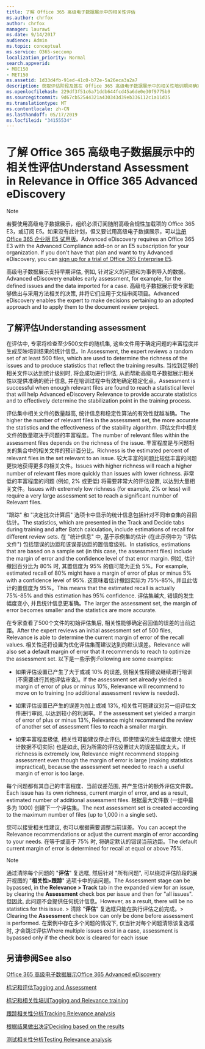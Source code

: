 ```yaml
---
title: 了解 Office 365 高级电子数据展示中的相关性评估
ms.author: chrfox
author: chrfox
manager: laurawi
ms.date: 9/14/2017
audience: Admin
ms.topic: conceptual
ms.service: O365-seccomp
localization_priority: Normal
search.appverid:
- MOE150
- MET150
ms.assetid: 1d33d4fb-91ed-41c0-b72e-5a26eca3a2a7
description: 获取评估阶段及其在 Office 365 高级电子数据展示中的相关性培训期间确定问题丰富程度的角色的概述。
ms.openlocfilehash: 229df3f51c6a71ddb644fcd45a6de0e30f9775b9
ms.sourcegitcommit: 9d67cb52544321a430343d39eb336112c1a11d35
ms.translationtype: MT
ms.contentlocale: zh-CN
ms.lasthandoff: 05/17/2019
ms.locfileid: "34155534"
---
```

# <a name="understand-assessment-in-relevance-in-office-365-advanced-ediscovery"></a><span data-ttu-id="c261f-103">了解 Office 365 高级电子数据展示中的相关性评估</span><span class="sxs-lookup"><span data-stu-id="c261f-103">Understand Assessment in Relevance in Office 365 Advanced eDiscovery</span></span>

> [!NOTE]
> <span data-ttu-id="c261f-p101">若要使用高级电子数据展示，组织必须订阅随附高级合规性加载项的 Office 365 E3，或订阅 E5。如果没有此计划，但又要试用高级电子数据展示，可以[注册 Office 365 企业版 E5 试用版](https://go.microsoft.com/fwlink/p/?LinkID=698279)。</span><span class="sxs-lookup"><span data-stu-id="c261f-p101">Advanced eDiscovery requires an Office 365 E3 with the Advanced Compliance add-on or an E5 subscription for your organization. If you don't have that plan and want to try Advanced eDiscovery, you can [sign up for a trial of Office 365 Enterprise E5](https://go.microsoft.com/fwlink/p/?LinkID=698279).</span></span> 
  
<span data-ttu-id="c261f-106">高级电子数据展示支持早期评估, 例如, 针对定义的问题和为事例导入的数据。</span><span class="sxs-lookup"><span data-stu-id="c261f-106">Advanced eDiscovery enables early assessment, for example, for the defined issues and the data imported for a case.</span></span> <span data-ttu-id="c261f-107">高级电子数据展示使专家能够做出与采用方法相关的决策, 并将它们应用于文档审阅项目。</span><span class="sxs-lookup"><span data-stu-id="c261f-107">Advanced eDiscovery enables the expert to make decisions pertaining to an adopted approach and to apply them to the document review project.</span></span>
  
## <a name="understanding-assessment"></a><span data-ttu-id="c261f-108">了解评估</span><span class="sxs-lookup"><span data-stu-id="c261f-108">Understanding assessment</span></span>

<span data-ttu-id="c261f-109">在评估中, 专家将检查至少500文件的随机集, 这些文件用于确定问题的丰富程度并生成反映培训结果的统计信息。</span><span class="sxs-lookup"><span data-stu-id="c261f-109">In Assessment, the expert reviews a random set of at least 500 files, which are used to determine the richness of the issues and to produce statistics that reflect the training results.</span></span> <span data-ttu-id="c261f-110">当找到足够的相关文件以达到统计级别时, 将会成功进行评估, 从而帮助高级电子数据展示相关性以提供准确的统计信息, 并在培训过程中有效地确定稳定化点。</span><span class="sxs-lookup"><span data-stu-id="c261f-110">Assessment is successful when enough relevant files are found to reach a statistical level that will help Advanced eDiscovery Relevance to provide accurate statistics and to effectively determine the stabilization point in the training process.</span></span> 
  
<span data-ttu-id="c261f-111">评估集中相关文件的数量越高, 统计信息和稳定性算法的有效性就越准确。</span><span class="sxs-lookup"><span data-stu-id="c261f-111">The higher the number of relevant files in the assessment set, the more accurate the statistics and the effectiveness of the stability algorithm.</span></span> <span data-ttu-id="c261f-112">评估文件中相关文件的数量取决于问题的丰富程度。</span><span class="sxs-lookup"><span data-stu-id="c261f-112">The number of relevant files within the assessment files depends on the richness of the issue.</span></span> <span data-ttu-id="c261f-113">丰富程度是与问题相关的集合中的相关文件的预计百分比。</span><span class="sxs-lookup"><span data-stu-id="c261f-113">Richness is the estimated percent of relevant files in the set relevant to an issue.</span></span> <span data-ttu-id="c261f-114">较大丰富的问题比较低丰富的问题更快地获得更多的相关文件。</span><span class="sxs-lookup"><span data-stu-id="c261f-114">Issues with higher richness will reach a higher number of relevant files more quickly than issues with lower richness.</span></span> <span data-ttu-id="c261f-115">非常低的丰富程度的问题 (例如, 2% 或更低) 将需要非常大的评估设置, 以达到大量相关文件。</span><span class="sxs-lookup"><span data-stu-id="c261f-115">Issues with extremely low richness (for example, 2% or less) will require a very large assessment set to reach a significant number of Relevant files.</span></span>
  
<span data-ttu-id="c261f-116">"跟踪" 和 "决定批次计算后" 选项卡中显示的统计信息包括针对不同审查集的召回估计。</span><span class="sxs-lookup"><span data-stu-id="c261f-116">The statistics, which are presented in the Track and Decide tabs during training and after Batch calculation, include estimations of recall for different review sets.</span></span> <span data-ttu-id="c261f-117">在 "统计信息" 中, 基于示例集的估计 (在此示例中为 "评估文件") 包括错误的边距和该误差边距的置信度级别。</span><span class="sxs-lookup"><span data-stu-id="c261f-117">In statistics, estimations that are based on a sample set (in this case, the assessment files) include the margin of error and the confidence level of that error margin.</span></span> <span data-ttu-id="c261f-118">例如, 估计撤回百分比为 80% 时, 其置信度为 95% 的值可能为正负 5%。</span><span class="sxs-lookup"><span data-stu-id="c261f-118">For example, estimated recall of 80% might have a margin of error of plus or minus 5% with a confidence level of 95%.</span></span> <span data-ttu-id="c261f-119">这意味着估计撤回实际为 75%-85%, 并且此估计的置信度为 95%。</span><span class="sxs-lookup"><span data-stu-id="c261f-119">This means that the estimated recall is actually 75%-85% and this estimation has 95% confidence.</span></span> <span data-ttu-id="c261f-120">评估集越大, 错误的发生幅度变小, 并且统计信息更准确。</span><span class="sxs-lookup"><span data-stu-id="c261f-120">The larger the assessment set, the margin of error becomes smaller and the statistics are more accurate.</span></span> 
  
<span data-ttu-id="c261f-121">在专家查看了500个文件的初始评估集后, 相关性能够确定召回值的误差的当前边距。</span><span class="sxs-lookup"><span data-stu-id="c261f-121">After the expert reviews an initial assessment set of 500 files, Relevance is able to determine the current margin of error of the recall values.</span></span> <span data-ttu-id="c261f-122">相关性还将设置为优化评估集而建议达到的默认误差。</span><span class="sxs-lookup"><span data-stu-id="c261f-122">Relevance will also set a default margin of error that it recommends to reach to optimize the assessment set.</span></span> <span data-ttu-id="c261f-123">以下是一些示例:</span><span class="sxs-lookup"><span data-stu-id="c261f-123">Following are some examples:</span></span>
  
- <span data-ttu-id="c261f-124">如果评估设置已产生了大于或减 10% 的误差, 则相关性将建议继续进行培训 (不需要进行其他评估审查)。</span><span class="sxs-lookup"><span data-stu-id="c261f-124">If the assessment set already yielded a margin of error of plus or minus 10%, Relevance will recommend to move on to training (no additional assessment review is needed).</span></span> 
    
- <span data-ttu-id="c261f-125">如果评估设置已产生的误差为加上或减 13%, 相关性可能建议对另一组评估文件进行审阅, 以达到较小的利润率。</span><span class="sxs-lookup"><span data-stu-id="c261f-125">If the assessment set yielded a margin of error of plus or minus 13%, Relevance might recommend the review of another set of assessment files to reach a smaller margin.</span></span> 
    
- <span data-ttu-id="c261f-126">如果丰富程度极低, 相关性可能建议停止评估, 即使错误的发生幅度很大 (使统计数据不切实际) 也是如此, 因为所需的评估设置过大的误差幅度太大。</span><span class="sxs-lookup"><span data-stu-id="c261f-126">If richness is extremely low, Relevance might recommend stopping assessment even though the margin of error is large (making statistics impractical), because the assessment set needed to reach a useful margin of error is too large.</span></span>
    
<span data-ttu-id="c261f-127">每个问题都有其自己的丰富程度、当前误差范围, 并产生估计的额外评估文件数。</span><span class="sxs-lookup"><span data-stu-id="c261f-127">Each issue has its own richness, current margin of error, and as a result, estimated number of additional assessment files.</span></span> <span data-ttu-id="c261f-128">根据最大文件数 (一组中最多为 1000) 创建下一个评估集。</span><span class="sxs-lookup"><span data-stu-id="c261f-128">The next assessment set is created according to the maximum number of files (up to 1,000 in a single set).</span></span>
  
<span data-ttu-id="c261f-129">您可以接受相关性建议, 也可以根据需要调整当前误差。</span><span class="sxs-lookup"><span data-stu-id="c261f-129">You can accept the Relevance recommendations or adjust the current margin of error according to your needs.</span></span> <span data-ttu-id="c261f-130">在等于或高于 75% 时, 将确定默认的错误当前边距。</span><span class="sxs-lookup"><span data-stu-id="c261f-130">The default current margin of error is determined for recall at equal or above 75%.</span></span>
  
> [!NOTE]
> <span data-ttu-id="c261f-131">通过清除每个问题的 "**评估**" 复选框, 然后针对 "所有问题", 可以绕过评估阶段的展开视图的 "**相关性\>跟踪**" 选项卡中的该问题。</span><span class="sxs-lookup"><span data-stu-id="c261f-131">The Assessment stage can be bypassed, in the **Relevance \> Track** tab in the expanded view for an issue, by clearing the **Assessment** check box per issue and then for "all issues".</span></span> <span data-ttu-id="c261f-132">但因此, 此问题不会提供任何统计信息。</span><span class="sxs-lookup"><span data-stu-id="c261f-132">However, as a result, there will be no statistics for this issue.</span></span> <span data-ttu-id="c261f-133">> 清除 "**评估**" 复选框只能在执行评估之前完成。</span><span class="sxs-lookup"><span data-stu-id="c261f-133">> Clearing the **Assessment** check box can only be done before assessment is performed.</span></span> <span data-ttu-id="c261f-134">在案例中存在多个问题的情况下, 仅当针对每个问题清除该复选框时, 才会跳过评估</span><span class="sxs-lookup"><span data-stu-id="c261f-134">Where multiple issues exist in a case, assessment is bypassed only if the check box is cleared for each issue</span></span> 
  
## <a name="see-also"></a><span data-ttu-id="c261f-135">另请参阅</span><span class="sxs-lookup"><span data-stu-id="c261f-135">See also</span></span>

[<span data-ttu-id="c261f-136">Office 365 高级电子数据展示</span><span class="sxs-lookup"><span data-stu-id="c261f-136">Office 365 Advanced eDiscovery</span></span>](office-365-advanced-ediscovery.md)
  
[<span data-ttu-id="c261f-137">标记和评估</span><span class="sxs-lookup"><span data-stu-id="c261f-137">Tagging and Assessment</span></span>](tagging-and-assessment-in-advanced-ediscovery.md)
  
[<span data-ttu-id="c261f-138">标记和相关性培训</span><span class="sxs-lookup"><span data-stu-id="c261f-138">Tagging and Relevance training</span></span>](tagging-and-relevance-training-in-advanced-ediscovery.md)
  
[<span data-ttu-id="c261f-139">跟踪相关性分析</span><span class="sxs-lookup"><span data-stu-id="c261f-139">Tracking Relevance analysis</span></span>](track-relevance-analysis-in-advanced-ediscovery.md)
  
[<span data-ttu-id="c261f-140">根据结果做出决定</span><span class="sxs-lookup"><span data-stu-id="c261f-140">Deciding based on the results</span></span>](decision-based-on-the-results-in-advanced-ediscovery.md)
  
[<span data-ttu-id="c261f-141">测试相关性分析</span><span class="sxs-lookup"><span data-stu-id="c261f-141">Testing Relevance analysis</span></span>](test-relevance-analysis-in-advanced-ediscovery.md)

